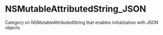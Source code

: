 NSMutableAttributedString_JSON
==============================

Category on NSMutableAttributedString that enables initialization with JSON objects
